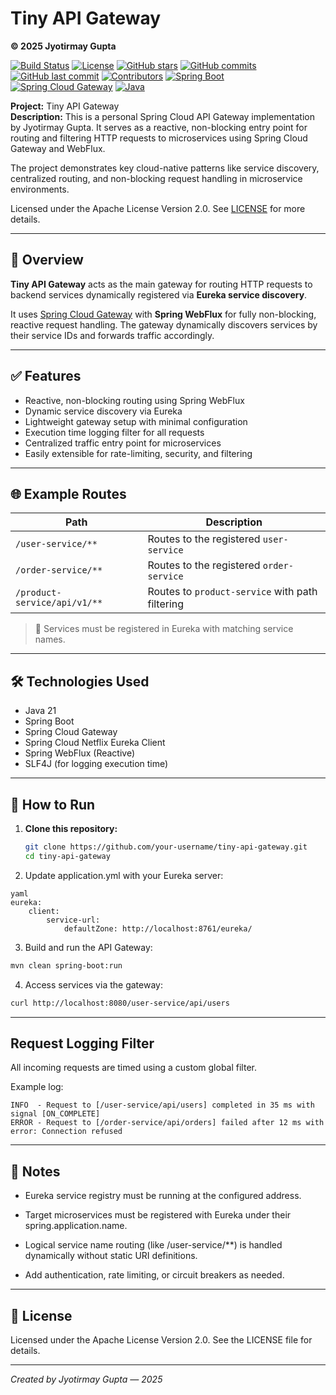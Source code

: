 # Tiny API Gateway

**© 2025 Jyotirmay Gupta**

[![Build Status](https://github.com/jyotirmay-gupta/tiny-api-gateway/actions/workflows/maven.yml/badge.svg)](https://github.com/jyotirmay-gupta/tiny-api-gateway/actions/workflows/maven.yml)
[![License](https://img.shields.io/badge/License-Apache%202.0-brightgreen.svg)](LICENSE)
[![GitHub stars](https://img.shields.io/github/stars/jyotirmay-gupta/tiny-api-gateway.svg)](https://github.com/jyotirmay-gupta/tiny-api-gateway/stargazers)
[![GitHub commits](https://img.shields.io/github/commit-activity/y/jyotirmay-gupta/tiny-api-gateway.svg)](https://github.com/jyotirmay-gupta/tiny-api-gateway/commits)
[![GitHub last commit](https://img.shields.io/github/last-commit/jyotirmay-gupta/tiny-api-gateway.svg)](https://github.com/jyotirmay-gupta/tiny-api-gateway/commits)
[![Contributors](https://img.shields.io/github/contributors/jyotirmay-gupta/tiny-api-gateway.svg)](https://github.com/jyotirmay-gupta/tiny-api-gateway/graphs/contributors)
[![Spring Boot](https://img.shields.io/badge/Spring%20Boot-v3.5.3-brightgreen)](https://spring.io/projects/spring-boot)
[![Spring Cloud Gateway](https://img.shields.io/badge/Spring%20Cloud%20Gateway-v2025.0.0-brightgreen)](https://spring.io/projects/spring-cloud-gateway)
[![Java](https://img.shields.io/badge/Java-21-brightgreen)](https://www.oracle.com/java/)

**Project:** Tiny API Gateway  
**Description:** This is a personal Spring Cloud API Gateway implementation by Jyotirmay Gupta. It serves as a reactive, non-blocking entry point for routing and filtering HTTP requests to microservices using Spring Cloud Gateway and WebFlux.

The project demonstrates key cloud-native patterns like service discovery, centralized routing, and non-blocking request handling in microservice environments.

Licensed under the Apache License Version 2.0. See [LICENSE](LICENSE) for more details.

---

## 🧭 Overview

**Tiny API Gateway** acts as the main gateway for routing HTTP requests to backend services dynamically registered via **Eureka service discovery**.

It uses [Spring Cloud Gateway](https://spring.io/projects/spring-cloud-gateway) with **Spring WebFlux** for fully non-blocking, reactive request handling. The gateway dynamically discovers services by their service IDs and forwards traffic accordingly.

---

## ✅ Features

- Reactive, non-blocking routing using Spring WebFlux
- Dynamic service discovery via Eureka
- Lightweight gateway setup with minimal configuration
- Execution time logging filter for all requests
- Centralized traffic entry point for microservices
- Easily extensible for rate-limiting, security, and filtering

---

## 🌐 Example Routes

| Path                             | Description                                        |
|----------------------------------|----------------------------------------------------|
| `/user-service/**`              | Routes to the registered `user-service`           |
| `/order-service/**`             | Routes to the registered `order-service`          |
| `/product-service/api/v1/**`    | Routes to `product-service` with path filtering   |

> 🚀 Services must be registered in Eureka with matching service names.

---

## 🛠 Technologies Used

- Java 21
- Spring Boot
- Spring Cloud Gateway
- Spring Cloud Netflix Eureka Client
- Spring WebFlux (Reactive)
- SLF4J (for logging execution time)

---

## 🚀 How to Run

1. **Clone this repository:**

   ```bash
   git clone https://github.com/your-username/tiny-api-gateway.git
   cd tiny-api-gateway
   ```
2. Update application.yml with your Eureka server:
```
yaml
eureka:
    client:
        service-url:
            defaultZone: http://localhost:8761/eureka/
```
3. Build and run the API Gateway:
```bash
mvn clean spring-boot:run
```
4. Access services via the gateway:
```bash
curl http://localhost:8080/user-service/api/users
```
---

## Request Logging Filter
All incoming requests are timed using a custom global filter.

Example log:

```pgsql
INFO  - Request to [/user-service/api/users] completed in 35 ms with signal [ON_COMPLETE]
ERROR - Request to [/order-service/api/orders] failed after 12 ms with error: Connection refused
```

---

## 📝 Notes
- Eureka service registry must be running at the configured address.

- Target microservices must be registered with Eureka under their spring.application.name.

- Logical service name routing (like /user-service/**) is handled dynamically without static URI definitions.

- Add authentication, rate limiting, or circuit breakers as needed.

---


## 📄 License
Licensed under the Apache License Version 2.0. See the LICENSE file for details.

---

*Created by Jyotirmay Gupta — 2025*

